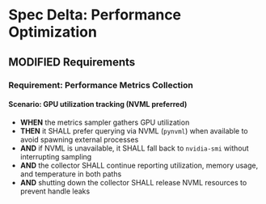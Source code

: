 # Spec Delta: Performance Optimization

## MODIFIED Requirements

### Requirement: Performance Metrics Collection

#### Scenario: GPU utilization tracking (NVML preferred)

- **WHEN** the metrics sampler gathers GPU utilization
- **THEN** it SHALL prefer querying via NVML (`pynvml`) when available to avoid spawning external processes
- **AND** if NVML is unavailable, it SHALL fall back to `nvidia-smi` without interrupting sampling
- **AND** the collector SHALL continue reporting utilization, memory usage, and temperature in both paths
- **AND** shutting down the collector SHALL release NVML resources to prevent handle leaks
